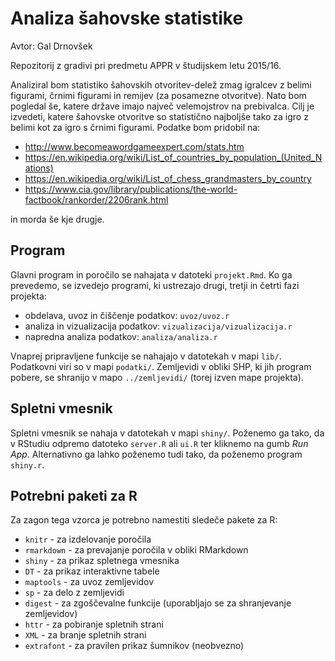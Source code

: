 # Analiza šahovske statistike

Avtor: Gal Drnovšek

Repozitorij z gradivi pri predmetu APPR v študijskem letu 2015/16.

Analiziral bom statistiko šahovskih otvoritev-delež zmag igralcev z belimi figurami, črnimi figurami in remijev (za posamezne otvoritve). Nato bom pogledal še, katere države imajo največ velemojstrov na prebivalca. Cilj je izvedeti, katere šahovske otvoritve so statistično najboljše tako za igro z belimi kot za igro s črnimi figurami.
Podatke bom pridobil na: 

* http://www.becomeawordgameexpert.com/stats.htm 
* https://en.wikipedia.org/wiki/List_of_countries_by_population_(United_Nations) 
* https://en.wikipedia.org/wiki/List_of_chess_grandmasters_by_country
* https://www.cia.gov/library/publications/the-world-factbook/rankorder/2206rank.html

in morda še kje drugje.

## Program

Glavni program in poročilo se nahajata v datoteki `projekt.Rmd`. Ko ga prevedemo,
se izvedejo programi, ki ustrezajo drugi, tretji in četrti fazi projekta:

* obdelava, uvoz in čiščenje podatkov: `uvoz/uvoz.r`
* analiza in vizualizacija podatkov: `vizualizacija/vizualizacija.r`
* napredna analiza podatkov: `analiza/analiza.r`

Vnaprej pripravljene funkcije se nahajajo v datotekah v mapi `lib/`. Podatkovni
viri so v mapi `podatki/`. Zemljevidi v obliki SHP, ki jih program pobere, se
shranijo v mapo `../zemljevidi/` (torej izven mape projekta).

## Spletni vmesnik

Spletni vmesnik se nahaja v datotekah v mapi `shiny/`. Poženemo ga tako, da v
RStudiu odpremo datoteko `server.R` ali `ui.R` ter kliknemo na gumb *Run App*.
Alternativno ga lahko poženemo tudi tako, da poženemo program `shiny.r`.

## Potrebni paketi za R

Za zagon tega vzorca je potrebno namestiti sledeče pakete za R:

* `knitr` - za izdelovanje poročila
* `rmarkdown` - za prevajanje poročila v obliki RMarkdown
* `shiny` - za prikaz spletnega vmesnika
* `DT` - za prikaz interaktivne tabele
* `maptools` - za uvoz zemljevidov
* `sp` - za delo z zemljevidi
* `digest` - za zgoščevalne funkcije (uporabljajo se za shranjevanje zemljevidov)
* `httr` - za pobiranje spletnih strani
* `XML` - za branje spletnih strani
* `extrafont` - za pravilen prikaz šumnikov (neobvezno)
